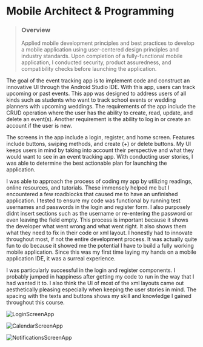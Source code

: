 # Mobile Architect & Programming

> ### Overview
> Applied mobile development principles and best practices to develop a mobile application using user-centered design principles and industry standards. Upon completion of a fully-functional mobile application, I conducted security, product assuredness, and compatibility checks before launching the application.

The goal of the event tracking app is to implement code and construct an innovative UI through the Android Studio IDE. With this app, users can track upcoming or past events. This app was designed to address users of all kinds such as students who want to track school events or wedding planners with upcoming weddings. The requirements of the app include the CRUD operation where the user has the ability to create, read, update, and delete an event(s). Another requirement is the ability to log in or create an account if the user is new. 

The screens in the app include a login, register, and home screen. Features include buttons, swiping methods, and create (+) or delete buttons. My UI keeps users in mind by taking into account their perspective and what they would want to see in an event tracking app. With conducting user stories, I was able to determine the best actionable plan for launching the application. 

I was able to approach the process of coding my app by utilizing readings, online resources, and tutorials. These immensely helped me but I encountered a few roadblocks that caused me to have an unfinished application. I tested to ensure my code was functional by running test usernames and passwords in the login and register form. I also purposely didnt insert sections such as the username or re-entering the password or even leaving the field empty. This process is important because it shows the developer what went wrong and what went right. It also shows them what they need to fix in their code or xml layout. I honestly had to innovate throughout most, if not the entire development process. It was actually quite fun to do because it showed me the potential I have to build a fully working mobile application. Since this was my first time laying my hands on a mobile application IDE, it was a surreal experience. 

I was particularly successful in the login and register components. I probably jumped in happiness after getting my code to run in the way that I had wanted it to. I also think the UI of most of the xml layouts came out aesthetically pleasing especially when keeping the user stories in mind. The spacing with the texts and buttons shows my skill and knowledge I gained throughout this course. 

![LoginScreenApp](https://user-images.githubusercontent.com/88872392/236702663-5e6fd81d-01f3-46ce-b795-9c9d160a8f03.png)

![CalendarScreenApp](https://user-images.githubusercontent.com/88872392/236702812-84ea26a1-bb9e-43a2-8d81-05c9d9a155f3.png)

![NotificationsScreenApp](https://user-images.githubusercontent.com/88872392/236702813-e04bee9d-6275-4534-94a4-9ceeca088984.png)

